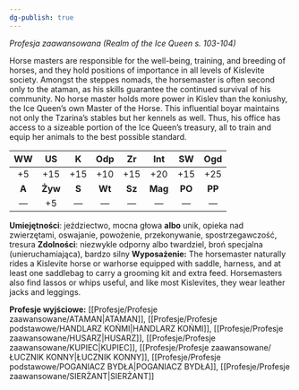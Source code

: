 ```yaml
---
dg-publish: true
---
```

*Profesja zaawansowana (Realm of the Ice Queen s. 103-104)*

Horse masters are responsible for the well-being, training, and breeding of horses, and they hold positions of importance in all levels of Kislevite society. Amongst the steppes nomads, the horsemaster is often second only to the ataman, as his skills guarantee the continued survival of his community. No horse master holds more power in Kislev than the koniushy, the Ice Queen’s own Master of the Horse. This influential boyar maintains not only the Tzarina’s stables but her kennels as well. Thus, his office has access to a sizeable portion of the Ice Queen’s treasury, all to train and equip her animals to the best possible standard.

|  WW   |   US    |   K   |  Odp   |   Zr   |   Int   |   SW   |  Ogd   |
|:-----:|:-------:|:-----:|:------:|:------:|:-------:|:------:|:------:|
|  +5   |   +15   |  +15  |  +10   |  +15   |   +20   |  +15   |  +25   |
| **A** | **Żyw** | **S** | **Wt** | **Sz** | **Mag** | **PO** | **PP** |
|   —   |   +5    |   —   |   —    |   —    |    —    |   —    |   —    |

**Umiejętności**: jeździectwo, mocna głowa **albo** unik, opieka nad zwierzętami, oswajanie, powożenie, przekonywanie, spostrzegawczość, tresura
**Zdolności**: niezwykle odporny albo twardziel, broń specjalna (unieruchamiająca), bardzo silny
**Wyposażenie:** The horsemaster naturally rides a Kislevite horse or warhorse equipped with saddle, harness, and at least one saddlebag to carry a grooming kit and extra feed. Horsemasters also find lassos or whips useful, and like most Kislevites, they wear leather jacks and leggings.

**Profesje wyjściowe:** [[Profesje/Profesje zaawansowane/ATAMAN\|ATAMAN]], [[Profesje/Profesje podstawowe/HANDLARZ KOŃMI\|HANDLARZ KOŃMI]], [[Profesje/Profesje zaawansowane/HUSARZ\|HUSARZ]], [[Profesje/Profesje zaawansowane/KUPIEC\|KUPIEC]], [[Profesje/Profesje zaawansowane/ŁUCZNIK KONNY\|ŁUCZNIK KONNY]], [[Profesje/Profesje podstawowe/POGANIACZ BYDŁA\|POGANIACZ BYDŁA]], [[Profesje/Profesje zaawansowane/SIERŻANT\|SIERŻANT]]